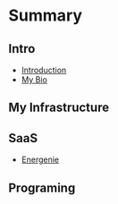 # Summary

## Intro

* [Introduction](README.md)
* [My Bio](my-bio.md)

## My Infrastructure

## SaaS

* [Energenie](saas/energenie.md)

## Programing

